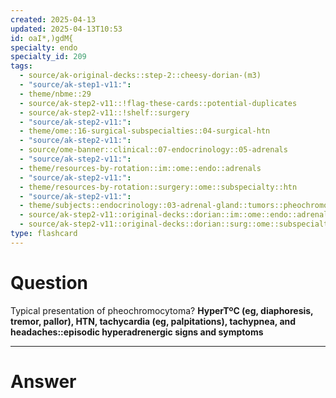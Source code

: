 ```yaml
---
created: 2025-04-13
updated: 2025-04-13T10:53
id: oaI*,)gdM{
specialty: endo
specialty_id: 209
tags:
  - source/ak-original-decks::step-2::cheesy-dorian-(m3)
  - "source/ak-step1-v11:": 
  - theme/nbme::29
  - source/ak-step2-v11::!flag-these-cards::potential-duplicates
  - source/ak-step2-v11::!shelf::surgery
  - "source/ak-step2-v11:": 
  - theme/ome::16-surgical-subspecialties::04-surgical-htn
  - "source/ak-step2-v11:": 
  - source/ome-banner::clinical::07-endocrinology::05-adrenals
  - "source/ak-step2-v11:": 
  - theme/resources-by-rotation::im::ome::endo::adrenals
  - "source/ak-step2-v11:": 
  - theme/resources-by-rotation::surgery::ome::subspecialty::htn
  - "source/ak-step2-v11:": 
  - theme/subjects::endocrinology::03-adrenal-gland::tumors::pheochromocytoma
  - source/ak-step2-v11::original-decks::dorian::im::ome::endo::adrenals
  - source/ak-step2-v11::original-decks::dorian::surg::ome::subspecialty::htn
type: flashcard
---
```


# Question
Typical presentation of pheochromocytoma?   **HyperTºC (eg, diaphoresis, tremor, pallor), HTN, tachycardia (eg, palpitations), tachypnea, and headaches::episodic hyperadrenergic signs and symptoms**

---

# Answer
